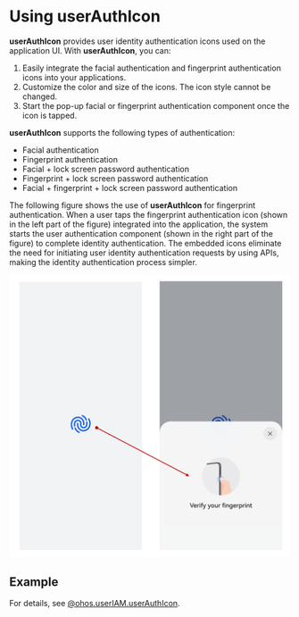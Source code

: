 # Using userAuthIcon

**userAuthIcon** provides user identity authentication icons used on the application UI. With **userAuthIcon**, you can:

1. Easily integrate the facial authentication and fingerprint authentication icons into your applications.
2. Customize the color and size of the icons. The icon style cannot be changed.
3. Start the pop-up facial or fingerprint authentication component once the icon is tapped.

**userAuthIcon** supports the following types of authentication:

- Facial authentication
- Fingerprint authentication
- Facial + lock screen password authentication
- Fingerprint + lock screen password authentication
- Facial + fingerprint + lock screen password authentication

The following figure shows the use of **userAuthIcon** for fingerprint authentication. When a user taps the fingerprint authentication icon (shown in the left part of the figure) integrated into the application, the system starts the user authentication component (shown in the right part of the figure) to complete identity authentication. The embedded icons eliminate the need for initiating user identity authentication requests by using APIs, making the identity authentication process simpler.

![user_auth_icon_demo](figures/user_auth_icon_demo.png)

## Example

For details, see [@ohos.userIAM.userAuthIcon](../../reference/apis-user-authentication-kit/ohos-useriam-userauthicon.md).

